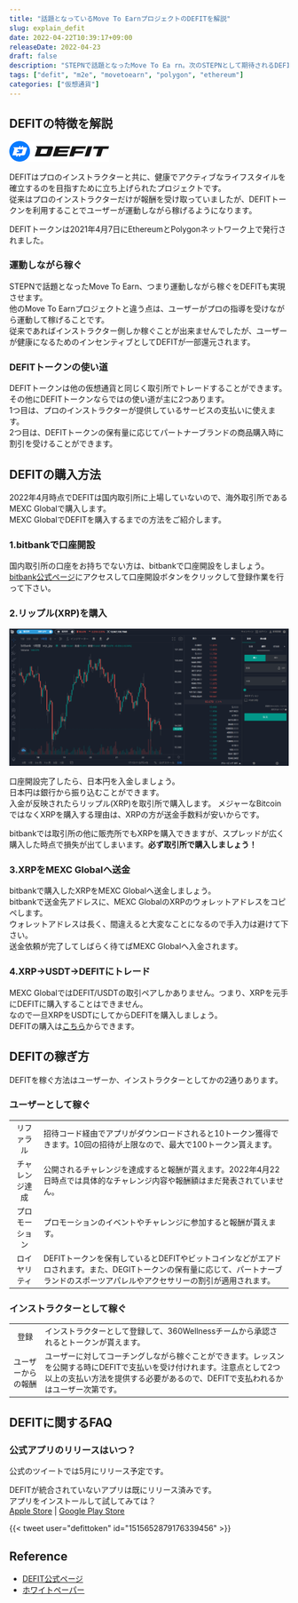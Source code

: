 ```yaml
---
title: "話題となっているMove To EarnプロジェクトのDEFITを解説"
slug: explain_defit
date: 2022-04-22T10:39:17+09:00
releaseDate: 2022-04-23
draft: false
description: "STEPNで話題となったMove To Ea rn。次のSTEPNとして期待されるDEFITについて紹介します。"
tags: ["defit", "m2e", "movetoearn", "polygon", "ethereum"]
categories: ["仮想通貨"]
---
```


## DEFITの特徴を解説

![DIFIT Logo](./defit_logo.png)

DEFITはプロのインストラクターと共に、健康でアクティブなライフスタイルを確立するのを目指すために立ち上げられたプロジェクトです。  
従来はプロのインストラクターだけが報酬を受け取っていましたが、DEFITトークンを利用することでユーザーが運動しながら稼げるようになります。  

DEFITトークンは2021年4月7日にEthereumとPolygonネットワーク上で発行されました。  

### 運動しながら稼ぐ

STEPNで話題となったMove To Earn、つまり運動しながら稼ぐをDEFITも実現させます。  
他のMove To Earnプロジェクトと違う点は、ユーザーがプロの指導を受けながら運動して稼げることです。  
従来であればインストラクター側しか稼ぐことが出来ませんでしたが、ユーザーが健康になるためのインセンティブとしてDEFITが一部還元されます。  

### DEFITトークンの使い道

DEFITトークンは他の仮想通貨と同じく取引所でトレードすることができます。その他にDEFITトークンならではの使い道が主に2つあります。  
1つ目は、プロのインストラクターが提供しているサービスの支払いに使えます。  
2つ目は、DEFITトークンの保有量に応じてパートナーブランドの商品購入時に割引を受けることができます。

## DEFITの購入方法

2022年4月時点でDEFITは国内取引所に上場していないので、海外取引所であるMEXC Globalで購入します。  
MEXC GlobalでDEFITを購入するまでの方法をご紹介します。

### 1.bitbankで口座開設

国内取引所の口座をお持ちでない方は、bitbankで口座開設をしましょう。  
[bitbank公式ページ](https://bitbank.cc/)にアクセスして口座開設ボタンをクリックして登録作業を行って下さい。

### 2.リップル(XRP)を購入

![Buy XRP on bitbank](./bitbank_xrp_trade_screen.png)

口座開設完了したら、日本円を入金しましょう。  
日本円は銀行から振り込むことができます。  
入金が反映されたらリップル(XRP)を取引所で購入します。
メジャーなBitcoinではなくXRPを購入する理由は、XRPの方が送金手数料が安いからです。  

bitbankでは取引所の他に販売所でもXRPを購入できますが、スプレッドが広く購入した時点で損失が出てしまいます。**必ず取引所で購入しましょう！**  

### 3.XRPをMEXC Globalへ送金

bitbankで購入したXRPをMEXC Globalへ送金しましょう。  
bitbankで送金先アドレスに、MEXC GlobalのXRPのウォレットアドレスをコピペします。  
ウォレットアドレスは長く、間違えると大変なことになるので手入力は避けて下さい。  
送金依頼が完了してしばらく待てばMEXC Globalへ入金されます。

### 4.XRP->USDT->DEFITにトレード

MEXC GlobalではDEFIT/USDTの取引ペアしかありません。つまり、XRPを元手にDEFITに購入することはできません。  
なので一旦XRPをUSDTにしてからDEFITを購入しましょう。  
DEFITの購入は[こちら](https://www.mexc.com/exchange/DEFIT_USDT)からできます。

## DEFITの稼ぎ方

DEFITを稼ぐ方法はユーザーか、インストラクターとしてかの2通りあります。

### ユーザーとして稼ぐ

|||
|:--:|:--|
|リファラル|招待コード経由でアプリがダウンロードされると10トークン獲得できます。10回の招待が上限なので、最大で100トークン貰えます。|
|チャレンジ達成|公開されるチャレンジを達成すると報酬が貰えます。2022年4月22日時点では具体的なチャレンジ内容や報酬額はまだ発表されていません。|
|プロモーション|プロモーションのイベントやチャレンジに参加すると報酬が貰えます。|
|ロイヤリティ|DEFITトークンを保有しているとDEFITやビットコインなどがエアドロされます。また、DEGITトークンの保有量に応じて、パートナーブランドのスポーツアパレルやアクセサリーの割引が適用されます。|

### インストラクターとして稼ぐ

|||
|:--:|:--|
|登録|インストラクターとして登録して、360Wellnessチームから承認されるとトークンが貰えます。|
|ユーザーからの報酬|ユーザーに対してコーチングしながら稼ぐことができます。レッスンを公開する時にDEFITで支払いを受け付けれます。注意点として2つ以上の支払い方法を提供する必要があるので、DEFITで支払われるかはユーザー次第です。|

## DEFITに関するFAQ

### 公式アプリのリリースはいつ？

公式のツイートでは5月にリリース予定です。  

DEFITが統合されていないアプリは既にリリース済みです。  
アプリをインストールして試してみては？  
[Apple Store](https://apps.apple.com/us/app/360wellness/id1511566195) | [Google Play Store](https://play.google.com/store/apps/details?id=com.app360Sports.wellness.prod&hl=fr&gl=US)

{{< tweet user="defittoken" id="1515652879176339456" >}}

## Reference

- [DEFIT公式ページ](https://defit.io/)
- [ホワイトペーパー](https://f.hubspotusercontent10.net/hubfs/8386260/DEFIT%20Litepaper%202.0.pdf)

